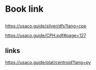 # Book link

##
https://usaco.guide/silver/dfs?lang=cpp

https://usaco.guide/CPH.pdf#page=127



## links 
https://usaco.guide/plat/centroid?lang=py
